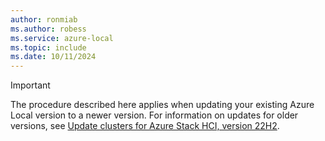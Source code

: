 ```yaml
---
author: ronmiab
ms.author: robess
ms.service: azure-local
ms.topic: include
ms.date: 10/11/2024
---
```


<!-- Applies to all update articles for Azure Local, version 23H2 -->

> [!IMPORTANT]
> The procedure described here applies when updating your existing Azure Local version to a newer version. For information on updates for older versions, see [Update clusters for Azure Stack HCI, version 22H2](../manage/update-cluster.md).
